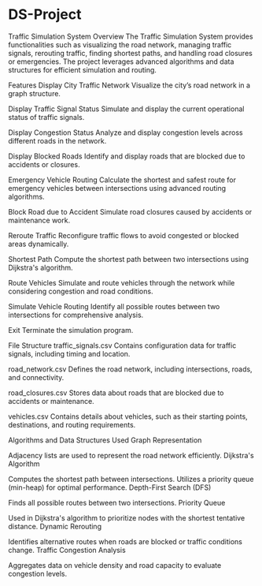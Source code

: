 # DS-Project

Traffic Simulation System
Overview
The Traffic Simulation System  provides functionalities such as visualizing the road network, managing traffic signals, rerouting traffic, finding shortest paths, and handling road closures or emergencies. The project leverages advanced algorithms and data structures for efficient simulation and routing.

Features
Display City Traffic Network
Visualize the city’s road network in a graph structure.

Display Traffic Signal Status
Simulate and display the current operational status of traffic signals.

Display Congestion Status
Analyze and display congestion levels across different roads in the network.

Display Blocked Roads
Identify and display roads that are blocked due to accidents or closures.

Emergency Vehicle Routing
Calculate the shortest and safest route for emergency vehicles between intersections using advanced routing algorithms.

Block Road due to Accident
Simulate road closures caused by accidents or maintenance work.

Reroute Traffic
Reconfigure traffic flows to avoid congested or blocked areas dynamically.

Shortest Path
Compute the shortest path between two intersections using Dijkstra's algorithm.

Route Vehicles
Simulate and route vehicles through the network while considering congestion and road conditions.

Simulate Vehicle Routing
Identify all possible routes between two intersections for comprehensive analysis.

Exit
Terminate the simulation program.

File Structure
traffic_signals.csv
Contains configuration data for traffic signals, including timing and location.

road_network.csv
Defines the road network, including intersections, roads, and connectivity.

road_closures.csv
Stores data about roads that are blocked due to accidents or maintenance.

vehicles.csv
Contains details about vehicles, such as their starting points, destinations, and routing requirements.

Algorithms and Data Structures Used
Graph Representation

Adjacency lists are used to represent the road network efficiently.
Dijkstra's Algorithm

Computes the shortest path between intersections.
Utilizes a priority queue (min-heap) for optimal performance.
Depth-First Search (DFS)

Finds all possible routes between two intersections.
Priority Queue

Used in Dijkstra's algorithm to prioritize nodes with the shortest tentative distance.
Dynamic Rerouting

Identifies alternative routes when roads are blocked or traffic conditions change.
Traffic Congestion Analysis

Aggregates data on vehicle density and road capacity to evaluate congestion levels.
